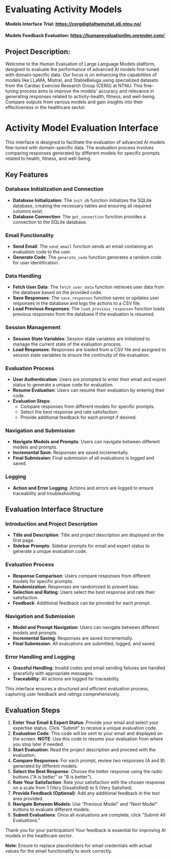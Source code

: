 

# Evaluating Activity Models

#### Models Interface Trial: https://cergdigitaltwinchat.idi.ntnu.no/
#### Models Feedback Evaluation: https://humanevaluationllm.onrender.com/ 

## Project Description:
Welcome to the Human Evaluation of Large Language Models platform, designed to evaluate the performance of advanced AI models fine-tuned with domain-specific data. Our focus is on enhancing the capabilities of models like LLaMA, Mistral, and StableBeluga using specialized datasets from the Cardiac Exercise Research Group (CERG) at NTNU. This fine-tuning process aims to improve the models' accuracy and relevance in generating responses related to activity-health, fitness, and well-being. Compare outputs from various models and gain insights into their effectiveness in the healthcare sector.
# Activity Model Evaluation Interface

This interface is designed to facilitate the evaluation of advanced AI models fine-tuned with domain-specific data. The evaluation process involves comparing responses generated by different models for specific prompts related to health, fitness, and well-being.

## Key Features

### Database Initialization and Connection
- **Database Initialization**: The `init_db` function initializes the SQLite database, creating the necessary tables and ensuring all required columns exist.
- **Database Connection**: The `get_connection` function provides a connection to the SQLite database.

### Email Functionality
- **Send Email**: The `send_email` function sends an email containing an evaluation code to the user.
- **Generate Code**: The `generate_code` function generates a random code for user identification.

### Data Handling
- **Fetch User Data**: The `fetch_user_data` function retrieves user data from the database based on the provided code.
- **Save Responses**: The `save_responses` function saves or updates user responses in the database and logs the actions to a CSV file.
- **Load Previous Responses**: The `load_previous_responses` function loads previous responses from the database if the evaluation is resumed.

### Session Management
- **Session State Variables**: Session state variables are initialized to manage the current state of the evaluation process.
- **Load Responses**: Responses are loaded from a CSV file and assigned to session state variables to ensure the continuity of the evaluation.

### Evaluation Process
- **User Authentication**: Users are prompted to enter their email and expert status to generate a unique code for evaluation.
- **Resume Evaluation**: Users can resume their evaluation by entering their code.
- **Evaluation Steps**:
  - Compare responses from different models for specific prompts.
  - Select the best response and rate satisfaction.
  - Provide additional feedback for each prompt if desired.

### Navigation and Submission
- **Navigate Models and Prompts**: Users can navigate between different models and prompts.
- **Incremental Save**: Responses are saved incrementally.
- **Final Submission**: Final submission of all evaluations is logged and saved.

### Logging
- **Action and Error Logging**: Actions and errors are logged to ensure traceability and troubleshooting.

## Evaluation Interface Structure

### Introduction and Project Description
- **Title and Description**: Title and project description are displayed on the first page.
- **Sidebar Prompts**: Sidebar prompts for email and expert status to generate a unique evaluation code.

### Evaluation Process
- **Response Comparison**: Users compare responses from different models for specific prompts.
- **Randomization**: Responses are randomized to prevent bias.
- **Selection and Rating**: Users select the best response and rate their satisfaction.
- **Feedback**: Additional feedback can be provided for each prompt.

### Navigation and Submission
- **Model and Prompt Navigation**: Users can navigate between different models and prompts.
- **Incremental Saving**: Responses are saved incrementally.
- **Final Submission**: All evaluations are submitted, logged, and saved.

### Error Handling and Logging
- **Graceful Handling**: Invalid codes and email sending failures are handled gracefully with appropriate messages.
- **Traceability**: All actions are logged for traceability.

This interface ensures a structured and efficient evaluation process, capturing user feedback and ratings comprehensively.

## Evaluation Steps

1. **Enter Your Email & Expert Status**: Provide your email and select your expertise status. Click "Submit" to receive a unique evaluation code.
2. **Evaluation Code**: This code will be sent to your email and displayed on the screen. **NOTE**: Use this code to resume your evaluation from where you stop later if needed.
3. **Start Evaluation**: Read the project description and proceed with the evaluation.
4. **Compare Responses**: For each prompt, review two responses (A and B) generated by different models.
5. **Select the Best Response**: Choose the better response using the radio buttons ("A is better" or "B is better").
6. **Rate Your Satisfaction**: Rate your satisfaction with the chosen response on a scale from 1 (Very Dissatisfied) to 5 (Very Satisfied).
7. **Provide Feedback (Optional)**: Add any additional feedback in the text area provided.
8. **Navigate Between Models**: Use "Previous Model" and "Next Model" buttons to evaluate different models.
9. **Submit Evaluations**: Once all evaluations are complete, click "Submit All Evaluations."

Thank you for your participation! Your feedback is essential for improving AI models in the healthcare sector.

**Note**: Ensure to replace placeholders for email credentials with actual values for the email functionality to work correctly.
